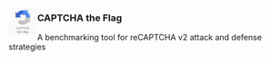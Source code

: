 <!--![logo](./docs/logo.png)-->

<p align="center">
  <img src="./docs/logo.png" style="width: 10%" align="left">
  <h3>CAPTCHA the Flag</h3>
  <p>A benchmarking tool for reCAPTCHA v2 attack and defense strategies</p>
</p>
